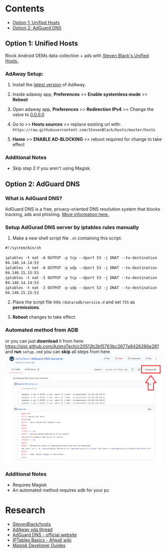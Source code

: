 # Contents
- [Option 1: Unified Hosts](#unified-hosts)
- [Option 2: AdGuard DNS](#adguard-dns)

## Option 1: Unified Hosts
Block Android OEMs data collection + ads with [Steven Black's Unified Hosts.](https://github.com/StevenBlack/hosts)

### AdAway Setup:
1. Install the [latest version](https://androidfilehost.com/?w=files&flid=249276&sort_by=date&sort_dir=DESC) of AdAway.
2. Inside  adaway app, **Preferences** >> **Enable systemless mode** >> **Reboot**
3. Open  adaway app, **Preferences** >> **Redirection IPv4** >> Change the value to [0.0.0.0](https://github.com/StevenBlack/hosts#we-recommend-using-0000-instead-of-127001)
4.  Go to >> **Hosts sources** >> replace existing url with: `https://raw.githubusercontent.com/StevenBlack/hosts/master/hosts` 

5. **Home** >> **ENABLE AD-BLOCKING** >> reboot required for change to take effect

### Additional Notes
- Skip step 2 if you aren't using Magisk.

## Option 2: AdGuard DNS

### What is AdGuard DNS?
  AdGuard DNS is a free, privacy-oriented DNS resolution system that blocks tracking, ads and phishing. [More information here.](https://adguard.com/en/adguard-dns/overview.html)

### Setup AdGurad DNS server by iptables rules manually
1. Make a new shell script file `.sh` containing this script:
~~~
#!/system/bin/sh

iptables -t nat -A OUTPUT -p tcp --dport 53 -j DNAT --to-destination 94.140.14.14:53
iptables -t nat -A OUTPUT -p udp --dport 53 -j DNAT --to-destination 94.140.15.15:53
iptables -t nat -I OUTPUT -p tcp --dport 53 -j DNAT --to-destination 94.140.14.14:53
iptables -t nat -I OUTPUT -p udp --dport 53 -j DNAT --to-destination 94.140.15.15:53
~~~

2. Place the script file into `/data/adb/service.d` and set `755` as **permissions**. 

3. **Reboot** changes to take effect.

### Automated method from ADB
or you can just **download** it from here: https://gist.github.com/AzimsTech/c20512b2b15763bc2677a9426266e281 and **run** `setup.cmd` you can **skip** all steps from here
![download](script-download.png)

### Additional Notes
- Requires Magisk
- An automated method requires adb for your pc

# Research 
- [StevenBlack/hosts](https://github.com/StevenBlack/hosts)
- [AdAway xda thread](https://forum.xda-developers.com/showthread.php?t=2190753)
- [AdGuard DNS - official website](https://adguard.com/en/adguard-dns/overview.html)
- [IPTables Basics - Afwall wiki](https://github.com/ukanth/afwall/wiki/IPtables#basics)
- [Magisk Developer Guides](https://topjohnwu.github.io/Magisk/guides.html)
